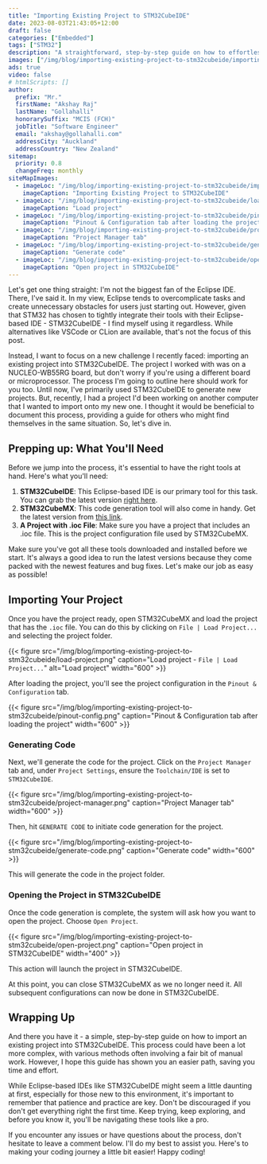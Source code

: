 ```yaml
---
title: "Importing Existing Project to STM32CubeIDE"
date: 2023-08-03T21:43:05+12:00
draft: false
categories: ["Embedded"]
tags: ["STM32"]
description: "A straightforward, step-by-step guide on how to effortlessly import an existing project into STM32CubeIDE, saving you time and making your coding journey a little bit easier."
images: ["/img/blog/importing-existing-project-to-stm32cubeide/importing-existing-project-to-stm32cubeide.png", "/img/blog/importing-existing-project-to-stm32cubeide/load-project.png", "/img/blog/importing-existing-project-to-stm32cubeide/pinout-config.png", "/img/blog/importing-existing-project-to-stm32cubeide/project-manager.png", "/img/blog/importing-existing-project-to-stm32cubeide/generate-code.png", "/img/blog/importing-existing-project-to-stm32cubeide/open-project.png"]
ads: true
video: false
# htmlScripts: []
author:
  prefix: "Mr."
  firstName: "Akshay Raj"
  lastName: "Gollahalli"
  honorarySuffix: "MCIS (FCH)"
  jobTitle: "Software Engineer"
  email: "akshay@gollahalli.com"
  addressCity: "Auckland"
  addressCountry: "New Zealand"
sitemap:
  priority: 0.8
  changeFreq: monthly
siteMapImages:
  - imageLoc: "/img/blog/importing-existing-project-to-stm32cubeide/importing-existing-project-to-stm32cubeide.png"
    imageCaption: "Importing Existing Project to STM32CubeIDE"
  - imageLoc: "/img/blog/importing-existing-project-to-stm32cubeide/load-project.png"
    imageCaption: "Load project"
  - imageLoc: "/img/blog/importing-existing-project-to-stm32cubeide/pinout-config.png"
    imageCaption: "Pinout & Configuration tab after loading the project"
  - imageLoc: "/img/blog/importing-existing-project-to-stm32cubeide/project-manager.png"
    imageCaption: "Project Manager tab"
  - imageLoc: "/img/blog/importing-existing-project-to-stm32cubeide/generate-code.png"
    imageCaption: "Generate code"
  - imageLoc: "/img/blog/importing-existing-project-to-stm32cubeide/open-project.png"
    imageCaption: "Open project in STM32CubeIDE"
---
```


Let's get one thing straight: I'm not the biggest fan of the Eclipse IDE. There, I've said it. In my view, Eclipse tends to overcomplicate tasks and create unnecessary obstacles for users just starting out. However, given that STM32 has chosen to tightly integrate their tools with their Eclipse-based IDE - STM32CubeIDE - I find myself using it regardless. While alternatives like VSCode or CLion are available, that's not the focus of this post.

Instead, I want to focus on a new challenge I recently faced: importing an existing project into STM32CubeIDE. The project I worked with was on a NUCLEO-WB55RG board, but don't worry if you're using a different board or microprocessor. The process I'm going to outline here should work for you too. Until now, I've primarily used STM32CubeIDE to generate new projects. But, recently, I had a project I'd been working on another computer that I wanted to import onto my new one. I thought it would be beneficial to document this process, providing a guide for others who might find themselves in the same situation. So, let's dive in.

<!--adsense-->

## Prepping up: What You'll Need

Before we jump into the process, it's essential to have the right tools at hand. Here's what you'll need:

1. **STM32CubeIDE**: This Eclipse-based IDE is our primary tool for this task. You can grab the latest version [right here](https://www.st.com/en/development-tools/stm32cubeide.html).
2. **STM32CubeMX**: This code generation tool will also come in handy. Get the latest version from [this link](https://www.st.com/en/development-tools/stm32cubemx.html).
3. **A Project with .ioc File**: Make sure you have a project that includes an .ioc file. This is the project configuration file used by STM32CubeMX.

Make sure you've got all these tools downloaded and installed before we start. It's always a good idea to run the latest versions because they come packed with the newest features and bug fixes. Let's make our job as easy as possible!

## Importing Your Project

Once you have the project ready, open STM32CubeMX and load the project that has the `.ioc` file. You can do this by clicking on `File | Load Project...` and selecting the project folder. 

{{< figure src="/img/blog/importing-existing-project-to-stm32cubeide/load-project.png" caption="Load project - `File | Load Project...`" alt="Load project" width="600" >}}

After loading the project, you'll see the project configuration in the `Pinout & Configuration` tab.

{{< figure src="/img/blog/importing-existing-project-to-stm32cubeide/pinout-config.png" caption="Pinout & Configuration tab after loading the project" width="600" >}}

### Generating Code

Next, we'll generate the code for the project. Click on the `Project Manager` tab and, under `Project Settings`, ensure the `Toolchain/IDE` is set to `STM32CubeIDE`.

{{< figure src="/img/blog/importing-existing-project-to-stm32cubeide/project-manager.png" caption="Project Manager tab" width="600" >}}

Then, hit `GENERATE CODE` to initiate code generation for the project.

{{< figure src="/img/blog/importing-existing-project-to-stm32cubeide/generate-code.png" caption="Generate code" width="600" >}}

This will generate the code in the project folder.

### Opening the Project in STM32CubeIDE

Once the code generation is complete, the system will ask how you want to open the project. Choose `Open Project`.

{{< figure src="/img/blog/importing-existing-project-to-stm32cubeide/open-project.png" caption="Open project in STM32CubeIDE" width="400" >}}

This action will launch the project in STM32CubeIDE.

At this point, you can close STM32CubeMX as we no longer need it. All subsequent configurations can now be done in STM32CubeIDE. 

## Wrapping Up

And there you have it - a simple, step-by-step guide on how to import an existing project into STM32CubeIDE. This process could have been a lot more complex, with various methods often involving a fair bit of manual work. However, I hope this guide has shown you an easier path, saving you time and effort.

While Eclipse-based IDEs like STM32CubeIDE might seem a little daunting at first, especially for those new to this environment, it's important to remember that patience and practice are key. Don't be discouraged if you don't get everything right the first time. Keep trying, keep exploring, and before you know it, you'll be navigating these tools like a pro.

If you encounter any issues or have questions about the process, don't hesitate to leave a comment below. I'll do my best to assist you. Here's to making your coding journey a little bit easier! Happy coding!
